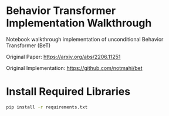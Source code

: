 # Behavior Transformer Implementation Walkthrough

Notebook walkthrough implementation of unconditional Behavior Transformer (BeT)

Original Paper: https://arxiv.org/abs/2206.11251

Original Implementation: https://github.com/notmahi/bet

# Install Required Libraries
```bash
pip install -r requirements.txt
```
